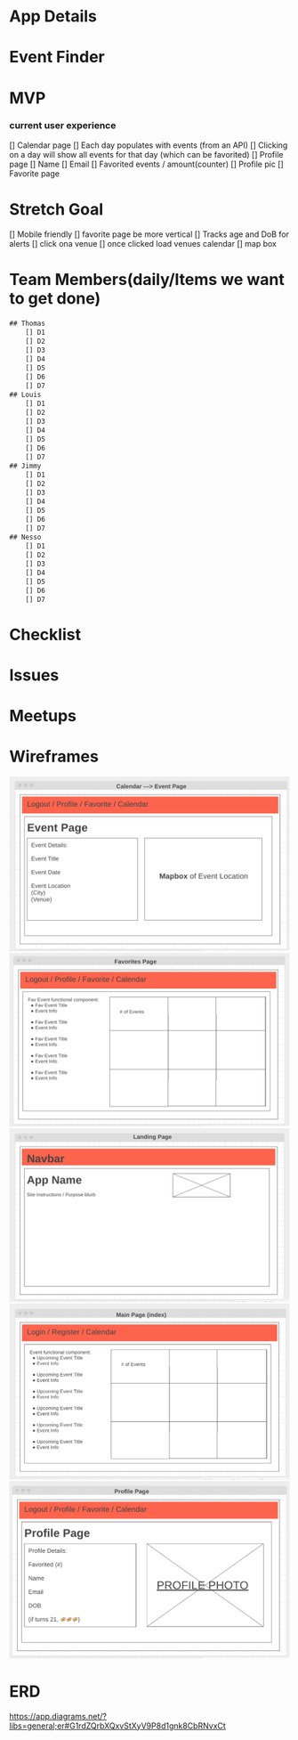 # App Details
# Event Finder
# MVP
### current user experience
[] Calendar page
    [] Each day populates with events (from an API)
    [] Clicking on a day will show all events for that day (which can be favorited)
[] Profile page 
    [] Name
    [] Email
    [] Favorited events / amount(counter)
    [] Profile pic
[] Favorite page

# Stretch Goal
[] Mobile friendly
    [] favorite page be more vertical 
[] Tracks age and DoB for alerts
[] click ona venue
    [] once clicked load venues calendar
[] map box

# Team Members(daily/Items we want to get done)
    ## Thomas
        [] D1
        [] D2
        [] D3
        [] D4
        [] D5
        [] D6
        [] D7
    ## Louis    
        [] D1
        [] D2
        [] D3
        [] D4
        [] D5
        [] D6
        [] D7
    ## Jimmy
        [] D1
        [] D2
        [] D3
        [] D4
        [] D5
        [] D6
        [] D7
    ## Nesso
        [] D1
        [] D2
        [] D3
        [] D4
        [] D5
        [] D6
        [] D7

# Checklist

# Issues

# Meetups

# Wireframes
![](/public/wireframe/Event-Page-Wireframe.png)
![](/public/wireframe/Favorites-Page-Wireframe.png)
![](/public/wireframe/Landing-Page-Wireframe.png)
![](/public/wireframe/Main-Page-Wireframe.png)
![](/public/wireframe/Profile-Page-Wireframe.png)

# ERD
https://app.diagrams.net/?libs=general;er#G1rdZQrbXQxvStXyV9P8d1gnk8CbRNvxCt
